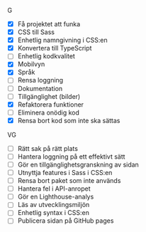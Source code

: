 G

- [x] Få projektet att funka
- [x] CSS till Sass
- [x] Enhetlig namngivning i CSS:en
- [x] Konvertera till TypeScript
- [ ] Enhetlig kodkvalitet
- [x] Mobilvyn
- [x] Språk
- [ ] Rensa loggning
- [ ] Dokumentation
- [ ] Tillgänglighet (bilder)
- [x] Refaktorera funktioner
- [ ] Eliminera onödig kod
- [x] Rensa bort kod som inte ska sättas

VG

- [ ] Rätt sak på rätt plats
- [ ] Hantera loggning på ett effektivt sätt
- [ ] Gör en tillgänglighetsgranskning av sidan
- [ ] Utnyttja features i Sass i CSS:en
- [ ] Rensa bort paket som inte används
- [ ] Hantera fel i API-anropet
- [ ] Gör en Lighthouse-analys
- [ ] Läs av utvecklingsmiljön
- [ ] Enhetlig syntax i CSS:en
- [ ] Publicera sidan på GitHub pages
